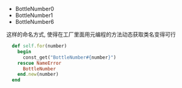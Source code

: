 + BottleNumber0
+ BottleNumber1
+ BottleNumber6

这样的命名方式, 使得在工厂里面用元编程的方法动态获取类名变得可行

```ruby
  def self.for(number)
    begin
      const_get("BottleNumber#{number}")
    rescue NameError
      BottleNumber
    end.new(number)
  end
```

